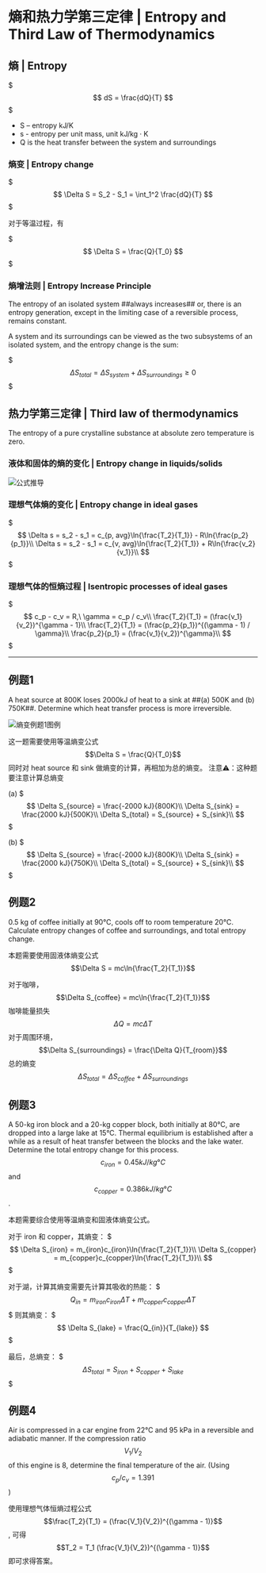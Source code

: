 # 熵和热力学第三定律 | Entropy and Third Law of Thermodynamics

## 熵 | Entropy

$$$
dS = \frac{dQ}{T}
$$$

- S – entropy kJ/K
- s - entropy per unit mass, unit kJ/kg · K
- Q is the heat transfer between the system and surroundings

### 熵变 | Entropy change

$$$
\Delta S = S_2 - S_1 = \int_1^2 \frac{dQ}{T}
$$$

对于等温过程，有

$$$
\Delta S = \frac{Q}{T_0}
$$$

### 熵增法则 | Entropy Increase Principle

The entropy of an isolated system ##always increases## or, there is an entropy generation, except in the limiting case of a reversible process, remains constant.

A system and its surroundings can be viewed as the two subsystems of an isolated system, and the entropy change is the sum:

$$$
\Delta S_{total} = \Delta S_{system} + \Delta S_{surroundings} \geq 0
$$$

## 热力学第三定律 | Third law of thermodynamics

The entropy of a pure crystalline substance at absolute zero temperature is zero.

### 液体和固体的熵的变化 | Entropy change in liquids/solids

![公式推导](.熵和热力学第三定律/液体和固体的熵的变化.png)

### 理想气体熵的变化 | Entropy change in ideal gases

$$$
\Delta s = s_2 - s_1 = c_{p, avg}\ln{\frac{T_2}{T_1}} - R\ln{\frac{p_2}{p_1}}\\
\Delta s = s_2 - s_1 = c_{v, avg}\ln{\frac{T_2}{T_1}} + R\ln{\frac{v_2}{v_1}}\\
$$$

### 理想气体的恒熵过程 | Isentropic processes of ideal gases

$$$
c_p - c_v = R,\ \gamma = c_p / c_v\\
\frac{T_2}{T_1} = (\frac{v_1}{v_2})^{\gamma - 1}\\
\frac{T_2}{T_1} = (\frac{p_2}{p_1})^{(\gamma - 1) / \gamma}\\
\frac{p_2}{p_1} = (\frac{v_1}{v_2})^{\gamma}\\
$$$

- - -

## 例题1

A heat source at 800K loses 2000kJ of heat to a sink at ##(a) 500K and (b) 750K##. Determine which heat transfer process is more irreversible.

![熵变例题1图例](.熵和热力学第三定律/熵变例题1图例.webp)

这一题需要使用等温熵变公式 $$\Delta S = \frac{Q}{T_0}$$ 同时对 heat source 和 sink 做熵变的计算，再相加为总的熵变。
注意⚠️：这种题要注意计算总熵变

(a)
$$$
\Delta S_{source} = \frac{-2000 kJ}{800K}\\
\Delta S_{sink} = \frac{2000 kJ}{500K}\\
\Delta S_{total} = S_{source} + S_{sink}\\
$$$

(b)
$$$
\Delta S_{source} = \frac{-2000 kJ}{800K}\\
\Delta S_{sink} = \frac{2000 kJ}{750K}\\
\Delta S_{total} = S_{source} + S_{sink}\\
$$$

## 例题2

0.5 kg of coffee initially at 90℃, cools off to room temperature 20℃.
Calculate entropy changes of coffee and surroundings, and total entropy change.

本题需要使用固液体熵变公式 $$\Delta S = mc\ln{\frac{T_2}{T_1}}$$

对于咖啡，$$\Delta S_{coffee} = mc\ln{\frac{T_2}{T_1}}$$
咖啡能量损失 $$\Delta Q = mc\Delta T$$
对于周围环境，$$\Delta S_{surroundings} = \frac{\Delta Q}{T_{room}}$$
总的熵变 $$\Delta S_{total} = \Delta S_{coffee} + \Delta S_{surroundings}$$

## 例题3

A 50-kg iron block and a 20-kg copper block, both initially at 80°C, are dropped into a large lake at 15°C. Thermal equilibrium is established after a while as a result of heat transfer between the blocks and the lake water. Determine the total entropy change for this process. $$c_{iron} = 0.45 kJ/kg°C$$ and $$c_{copper} = 0.386 kJ/kg°C$$.

本题需要综合使用等温熵变和固液体熵变公式。

对于 iron 和 copper，其熵变：
$$$
\Delta S_{iron} = m_{iron}c_{iron}\ln{\frac{T_2}{T_1}}\\
\Delta S_{copper} = m_{copper}c_{copper}\ln{\frac{T_2}{T_1}}\\
$$$

对于湖，计算其熵变需要先计算其吸收的热能：
$$$
Q_{in} = m_{iron}c_{iron}\Delta T + m_{copper}c_{copper}\Delta T
$$$
则其熵变：
$$$
\Delta S_{lake} = \frac{Q_{in}}{T_{lake}}
$$$

最后，总熵变：
$$$
\Delta S_{total} = S_{iron} + S_{copper} + S_{lake}
$$$

## 例题4

Air is compressed in a car engine from 22°C and 95 kPa in a reversible and adiabatic manner. If the compression ratio $$V_1/V_2$$ of this engine is 8, determine the final temperature of the air. (Using $$c_p / c_v = 1.391$$)

使用理想气体恒熵过程公式 $$\frac{T_2}{T_1} = (\frac{V_1}{V_2})^{(\gamma - 1)}$$,
可得 $$T_2 = T_1 (\frac{V_1}{V_2})^{(\gamma - 1)}$$
即可求得答案。
